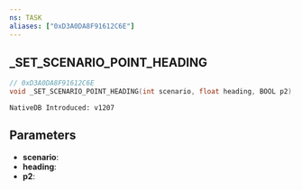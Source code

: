 ```yaml
---
ns: TASK
aliases: ["0xD3A0DA8F91612C6E"]
---
```

## _SET_SCENARIO_POINT_HEADING

```c
// 0xD3A0DA8F91612C6E
void _SET_SCENARIO_POINT_HEADING(int scenario, float heading, BOOL p2);
```

```
NativeDB Introduced: v1207
```

## Parameters
* **scenario**:
* **heading**:
* **p2**:
